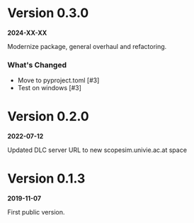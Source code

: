 # Version 0.3.0
**2024-XX-XX**

Modernize package, general overhaul and refactoring.

### What's Changed
- Move to pyproject.toml [#3]
- Test on windows [#3]

# Version 0.2.0
**2022-07-12**

Updated DLC server URL to new scopesim.univie.ac.at space

# Version 0.1.3
**2019-11-07**

First public version.
